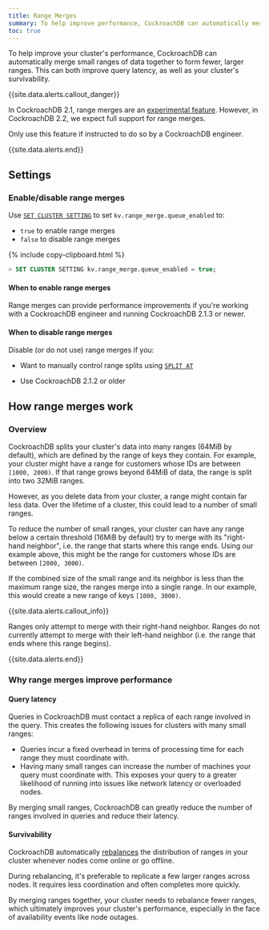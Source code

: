 ```yaml
---
title: Range Merges
summary: To help improve performance, CockroachDB can automatically merge small ranges of data together.
toc: true
---
```


To help improve your cluster's performance, CockroachDB can automatically merge small ranges of data together to form fewer, larger ranges. This can both improve query latency, as well as your cluster's survivability.

{{site.data.alerts.callout_danger}}

In CockroachDB 2.1, range merges are an [experimental feature](experimental-features.html). However, in CockroachDB 2.2, we expect full support for range merges.

Only use this feature if instructed to do so by a CockroachDB engineer.

{{site.data.alerts.end}}

## Settings

### Enable/disable range merges

Use [`SET CLUSTER SETTING`](set-cluster-setting.html) to set `kv.range_merge.queue_enabled` to:

- `true` to enable range merges
- `false` to disable range merges

{% include copy-clipboard.html %}
~~~ sql
> SET CLUSTER SETTING kv.range_merge.queue_enabled = true;
~~~

#### When to enable range merges

Range merges can provide performance improvements if you're working with a CockroachDB engineer and running CockroachDB 2.1.3 or newer.

#### When to disable range merges

Disable (or do not use) range merges if you:

- Want to manually control range splits using [`SPLIT AT`](split-at.html)

- Use CockroachDB 2.1.2 or older

## How range merges work

### Overview

CockroachDB splits your cluster's data into many ranges (64MiB by default), which are defined by the range of keys they contain. For example, your cluster might have a range for customers whose IDs are between `[1000, 2000)`. If that range grows beyond 64MiB of data, the range is split into two 32MiB ranges.

However, as you delete data from your cluster, a range might contain far less data. Over the lifetime of a cluster, this could lead to a number of small ranges.

To reduce the number of small ranges, your cluster can have any range below a certain threshold (16MiB by default) try to merge with its "right-hand neighbor", i.e. the range that starts where this range ends. Using our example above, this might be the range for customers whose IDs are between `[2000, 3000)`.

If the combined size of the small range and its neighbor is less than the maximum range size, the ranges merge into a single range. In our example, this would create a new range of keys `[1000, 3000)`.

{{site.data.alerts.callout_info}}

Ranges only attempt to merge with their right-hand neighbor. Ranges do not currently attempt to merge with their left-hand neighbor (i.e. the range that ends where this range begins).

{{site.data.alerts.end}}

### Why range merges improve performance

#### Query latency

Queries in CockroachDB must contact a replica of each range involved in the query. This creates the following issues for clusters with many small ranges:

- Queries incur a fixed overhead in terms of processing time for each range they must coordinate with.
- Having many small ranges can increase the number of machines your query must coordinate with. This exposes your query to a greater likelihood of running into issues like network latency or overloaded nodes.

By merging small ranges, CockroachDB can greatly reduce the number of ranges involved in queries and reduce their latency.

#### Survivability

CockroachDB automatically [rebalances](architecture/replication-layer.html) the distribution of ranges in your cluster whenever nodes come online or go offline.

During rebalancing, it's preferable to replicate a few larger ranges across nodes. It requires less coordination and often completes more quickly.

By merging ranges together, your cluster needs to rebalance fewer ranges, which ultimately improves your cluster's performance, especially in the face of availability events like node outages.
